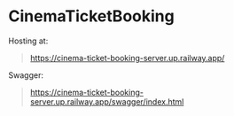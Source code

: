 # CinemaTicketBooking

Hosting at:
>https://cinema-ticket-booking-server.up.railway.app/

Swagger:
>https://cinema-ticket-booking-server.up.railway.app/swagger/index.html